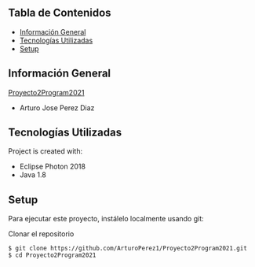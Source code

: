## Tabla de Contenidos

* [Información General](#general-info)
* [Tecnologías Utilizadas](#technologies)
* [Setup](#setup)

## Información General

[Proyecto2Program2021](#https://github.com/ArturoPerez1/Proyecto2Program2021/blob/develop/assets/PROYECTO-2-OCTUBRE-2021-FEBRERO-2022-CASINO-GRAFICO'version-1.1.pdf)

* Arturo Jose Perez Diaz

## Tecnologías Utilizadas

Project is created with:

* Eclipse Photon 2018
* Java 1.8

## Setup

Para ejecutar este proyecto, instálelo localmente usando git:

Clonar el repositorio

```
$ git clone https://github.com/ArturoPerez1/Proyecto2Program2021.git
$ cd Proyecto2Program2021
```